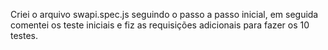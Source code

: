 Criei o arquivo swapi.spec.js seguindo o passo a passo inicial, em seguida comentei os teste iniciais e fiz as requisições adicionais para fazer os 10 testes.